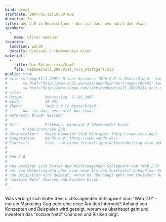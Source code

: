 ```yaml
---
kind: event
startdate: 2007-01-11T19:00:00Z
duration: 3h
title: Web 2.0 in Deutschland - Was ist das, wem nützt das etwas
speakers:
  -
    name: Oliver Gassner
location:
  location: wand5
  details: Kinosaal 2 (Kommunales Kino)
material:
  -
    title: Die Folien (zip/html)
    file: webzweinull_20070111_cccs_stuttgart.zip
public: true
# <li> <strong>11.1.2007: Oliver Gassner: "Web 2.0 in Deutschland - Was ist das, wem nützt das etwas"</strong> <br>
#       <a href="http://www.cccs.de/wiki/pub/Main/VorTraege/200701" target="_top">Pressetext 01/2007</a> <br>
#       <a href="http://www.carpe.com/talks/webzweinull_20070111_cccs_stuttgart.zip">Folien (zip)</a>
# </li>
# Datum:          Donnerstag, 11.01.2007
# Zeit:           19 Uhr
# Thema:          "Web 2.0 in Deutschland -
# 		Was ist das, wem nützt das etwas"
# Referent:	Oliver Gassner
#
# Ort:            Filmhaus, Kinosaal 2 (Kommunales Kino)
# 		Friedrichstraße 23A
# Veranstalter:   Chaos Computer Club Stuttgart (http://www.cccs.de/)
# Kooperation:    Wand5 e.V. (http://www.wand5.de/)
# Eintritt:       frei - um einen freiwilligen Unkostenbeitrag wird gebeten.
#
#
# Web 2.0
#
# Was verbirgt sich hinter dem nichtssagenden Schlagwort vom "Web 2.0" -
# nur ein Marketing-Gag oder eine neue Ära des Internets? Anhand von Konzepten
# und Beispielen wird gezeigt, worum es überhaupt geht und inwiefern das
# "soziale Netz" Chancen und Risiken birgt.
#
---
```

Was verbirgt sich hinter dem nichtssagenden Schlagwort vom "Web 2.0" -
nur ein Marketing-Gag oder eine neue Ära des Internets? Anhand von Konzepten
und Beispielen wird gezeigt, worum es überhaupt geht und inwiefern das
"soziale Netz" Chancen und Risiken birgt.

